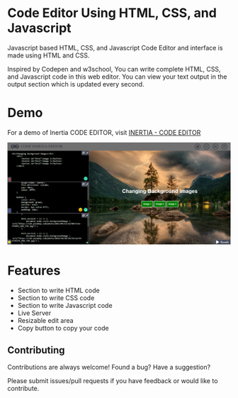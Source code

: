 
# Code Editor Using HTML, CSS, and Javascript
Javascript based HTML, CSS, and Javascript Code Editor and interface is made using HTML and CSS.

Inspired by Codepen and w3school, You can write complete HTML, CSS, and Javascript code in this web editor. You can view your text output in the output section which is updated every second.

# Demo
For a demo of Inertia CODE EDITOR, visit [INERTIA - CODE EDITOR](https://reddevill007.github.io/code-editor-html-css-ja/)

![alt text for screen readers](https://github.com/reddevill007/code-editor-html-css-ja/blob/main/ss.png "Preview of code editor")

# Features

- Section to write HTML code
- Section to write CSS code
- Section to write Javascript code
- Live Server
- Resizable edit area
- Copy button to copy your code


  
## Contributing

Contributions are always welcome!
Found a bug? Have a suggestion?

Please submit issues/pull requests if you have feedback or would like to contribute.

  

